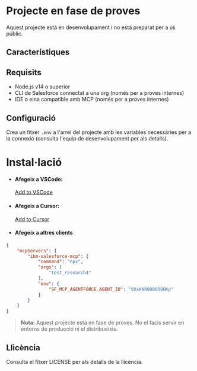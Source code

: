 # Projecte en fase de proves

Aquest projecte està en desenvolupament i no està preparat per a ús públic.

## Característiques


## Requisits

- Node.js v14 o superior
- CLI de Salesforce connectat a una org (només per a proves internes)
- IDE o eina compatible amb MCP (només per a proves internes)

## Configuració

Crea un fitxer `.env` a l'arrel del projecte amb les variables necessàries per a la connexió (consulta l'equip de desenvolupament per als detalls).

# Instal·lació

- #### Afegeix a VSCode:
	[Add to VSCode](vscode:mcp/install?%7B%22name%22%3A%22ibm-salesforce-mcp%22%2C%22command%22%3A%22npx%22%2C%22args%22%3A%5B%22test_research4%22%5D%7D)

- #### Afegeix a Cursor:
	[Add to Cursor](cursor://anysphere.cursor-deeplink/mcp/install?name=ibm-salesforce-mcp&config=eyJjb21tYW5kIjoibnB4IiwiYXJncyI6WyJ0ZXN0X3Jlc2VhcmNoNCJdLCJlbnYiOnt9fQ==)

- #### Afegeix a altres clients
```json
{
	"mcpServers": {
		"ibm-salesforce-mcp": {
			"command": "npx",
			"args": [
				"test_research4"
			],
			"env": {
				"SF_MCP_AGENTFORCE_AGENT_ID": "0XxKN0000008OKp"
			}
		}
	}
}
```

> **Nota:** Aquest projecte està en fase de proves. No el facis servir en entorns de producció ni el distribueixis.

## Llicència

Consulta el fitxer LICENSE per als detalls de la llicència.
